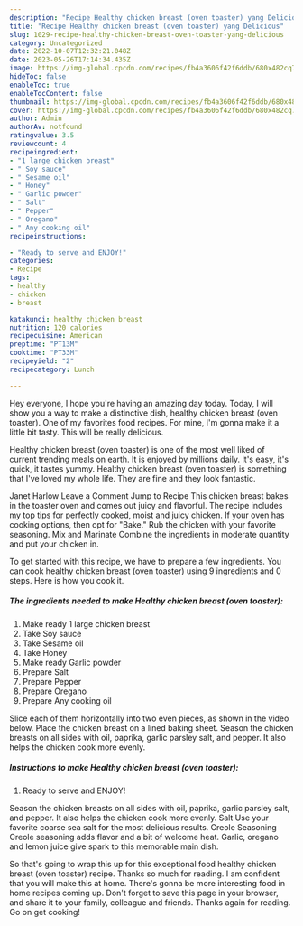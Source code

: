 ```yaml
---
description: "Recipe Healthy chicken breast (oven toaster) yang Delicious"
title: "Recipe Healthy chicken breast (oven toaster) yang Delicious"
slug: 1029-recipe-healthy-chicken-breast-oven-toaster-yang-delicious
category: Uncategorized
date: 2022-10-07T12:32:21.048Z
date: 2023-05-26T17:14:34.435Z
image: https://img-global.cpcdn.com/recipes/fb4a3606f42f6ddb/680x482cq70/healthy-chicken-breast-oven-toaster-recipe-main-photo.jpg
hideToc: false
enableToc: true
enableTocContent: false
thumbnail: https://img-global.cpcdn.com/recipes/fb4a3606f42f6ddb/680x482cq70/healthy-chicken-breast-oven-toaster-recipe-main-photo.jpg
cover: https://img-global.cpcdn.com/recipes/fb4a3606f42f6ddb/680x482cq70/healthy-chicken-breast-oven-toaster-recipe-main-photo.jpg
author: Admin
authorAv: notfound
ratingvalue: 3.5
reviewcount: 4
recipeingredient:
- "1 large chicken breast"
- " Soy sauce"
- " Sesame oil"
- " Honey"
- " Garlic powder"
- " Salt"
- " Pepper"
- " Oregano"
- " Any cooking oil"
recipeinstructions:

- "Ready to serve and ENJOY!"
categories:
- Recipe
tags:
- healthy
- chicken
- breast

katakunci: healthy chicken breast 
nutrition: 120 calories
recipecuisine: American
preptime: "PT13M"
cooktime: "PT33M"
recipeyield: "2"
recipecategory: Lunch

---
```



Hey everyone, I hope you're having an amazing day today. Today, I will show you a way to make a distinctive dish, healthy chicken breast (oven toaster). One of my favorites food recipes. For mine, I'm gonna make it a little bit tasty. This will be really delicious.

Healthy chicken breast (oven toaster) is one of the most well liked of current trending meals on earth. It is enjoyed by millions daily. It's easy, it's quick, it tastes yummy. Healthy chicken breast (oven toaster) is something that I've loved my whole life. They are fine and they look fantastic.

Janet Harlow Leave a Comment Jump to Recipe This chicken breast bakes in the toaster oven and comes out juicy and flavorful. The recipe includes my top tips for perfectly cooked, moist and juicy chicken. If your oven has cooking options, then opt for &#34;Bake.&#34; Rub the chicken with your favorite seasoning. Mix and Marinate Combine the ingredients in moderate quantity and put your chicken in.


To get started with this recipe, we have to prepare a few ingredients. You can cook healthy chicken breast (oven toaster) using 9 ingredients and 0 steps. Here is how you cook it.

<!--inarticleads1-->

##### The ingredients needed to make Healthy chicken breast (oven toaster):

1. Make ready 1 large chicken breast
1. Take  Soy sauce
1. Take  Sesame oil
1. Take  Honey
1. Make ready  Garlic powder
1. Prepare  Salt
1. Prepare  Pepper
1. Prepare  Oregano
1. Prepare  Any cooking oil


Slice each of them horizontally into two even pieces, as shown in the video below. Place the chicken breast on a lined baking sheet. Season the chicken breasts on all sides with oil, paprika, garlic parsley salt, and pepper. It also helps the chicken cook more evenly. 

<!--inarticleads2-->

##### Instructions to make Healthy chicken breast (oven toaster):


1. Ready to serve and ENJOY!

Season the chicken breasts on all sides with oil, paprika, garlic parsley salt, and pepper. It also helps the chicken cook more evenly. Salt Use your favorite coarse sea salt for the most delicious results. Creole Seasoning Creole seasoning adds flavor and a bit of welcome heat. Garlic, oregano and lemon juice give spark to this memorable main dish. 

So that's going to wrap this up for this exceptional food healthy chicken breast (oven toaster) recipe. Thanks so much for reading. I am confident that you will make this at home. There's gonna be more interesting food in home recipes coming up. Don't forget to save this page in your browser, and share it to your family, colleague and friends. Thanks again for reading. Go on get cooking!

